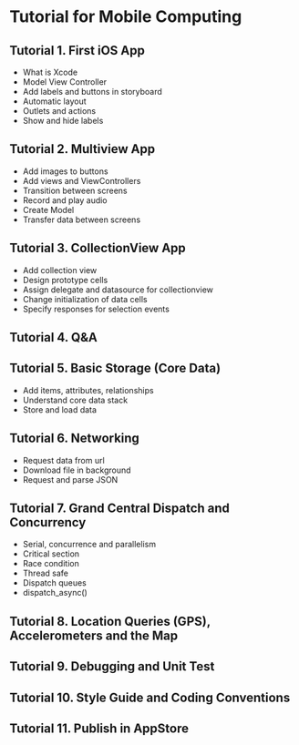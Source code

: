 # Tutorial for Mobile Computing
## Tutorial 1. First iOS App
- What is Xcode
- Model View Controller
- Add labels and buttons in storyboard
- Automatic layout
- Outlets and actions
- Show and hide labels

## Tutorial 2. Multiview App
- Add images to buttons
- Add views and ViewControllers
- Transition between screens
- Record and play audio
- Create Model
- Transfer data between screens

## Tutorial 3. CollectionView App
- Add collection view
- Design prototype cells
- Assign delegate and datasource for collectionview
- Change initialization of data cells
- Specify responses for selection events

## Tutorial 4. Q&A

## Tutorial 5. Basic Storage (Core Data)
- Add items, attributes, relationships
- Understand core data stack
- Store and load data

## Tutorial 6. Networking
- Request data from url
- Download file in background
- Request and parse JSON



## Tutorial 7. Grand Central Dispatch and Concurrency
- Serial, concurrence and parallelism
- Critical section
- Race condition
- Thread safe
- Dispatch queues
- dispatch_async()


## Tutorial 8. Location Queries (GPS), Accelerometers and the Map

## Tutorial 9. Debugging and Unit Test

## Tutorial 10. Style Guide and Coding Conventions

## Tutorial 11. Publish in AppStore




